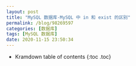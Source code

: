 ```yaml
---
layout: post
title: "MySQL 数据库-MySQL 中 in 和 exist 的区别"
permalink: /blog/98269597
categories: [数据库]
tags: [MySQL 数据库]
date: 2020-11-15 23:50:34
---
```


* Kramdown table of contents
{:toc .toc}
